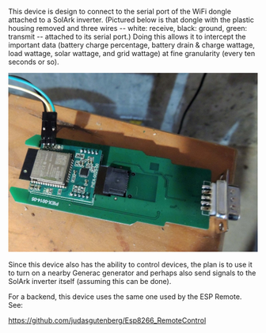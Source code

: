 This device is design to connect to the serial port of the WiFi dongle attached to a SolArk inverter. (Pictured below is that dongle with the plastic housing removed and three wires -- white: receive, black: ground, green: transmit -- attached to its serial port.) Doing this allows it to intercept the important data (battery charge percentage, battery drain & charge wattage, load wattage, solar wattage, and grid wattage) at fine granularity (every ten seconds or so).

![alt text](dongle_serial.jpg?raw=true)

Since this device also has the ability to control devices, the plan is to use it to turn on a nearby Generac generator and perhaps also send signals to the SolArk inverter itself (assuming this can be done).

For a backend, this device uses the same one used by the ESP Remote.  See:

https://github.com/judasgutenberg/Esp8266_RemoteControl
